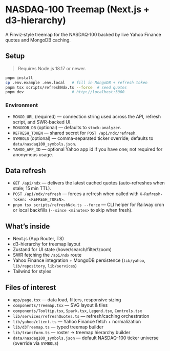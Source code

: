 # NASDAQ‑100 Treemap (Next.js + d3-hierarchy)

A Finviz‑style treemap for the NASDAQ‑100 backed by live Yahoo Finance quotes and MongoDB caching.

## Setup
> Requires Node.js 18.17 or newer.

```bash
pnpm install
cp .env.example .env.local   # fill in MongoDB + refresh token
pnpm tsx scripts/refreshNdx.ts --force  # seed quotes
pnpm dev                     # http://localhost:3000
```

### Environment
- `MONGO_URL` (required) — connection string used across the API, refresh script, and SWR-backed UI.
- `MONGODB_DB` (optional) — defaults to `stock-analyzer`.
- `REFRESH_TOKEN` — shared secret for `POST /api/ndx/refresh`.
- `SYMBOLS` (optional) — comma-separated ticker override; defaults to `data/nasdaq100_symbols.json`.
- `YAHOO_APP_ID` — optional Yahoo app id if you have one; not required for anonymous usage.

## Data refresh
- `GET /api/ndx` — delivers the latest cached quotes (auto-refreshes when stale; 15 min TTL).
- `POST /api/ndx/refresh` — forces a refresh when called with `X-Refresh-Token: <REFRESH_TOKEN>`.
- `pnpm tsx scripts/refreshNdx.ts --force` — CLI helper for Railway cron or local backfills (`--since <minutes>` to skip when fresh).

## What’s inside
- Next.js (App Router, TS)
- d3-hierarchy for treemap layout
- Zustand for UI state (hover/search/filter/zoom)
- SWR fetching the `/api/ndx` route
- Yahoo Finance integration + MongoDB persistence (`lib/yahoo`, `lib/repository`, `lib/services`)
- Tailwind for styles

## Files of interest
- `app/page.tsx` — data load, filters, responsive sizing
- `components/Treemap.tsx` — SVG layout & tiles
- `components/Tooltip.tsx`, `Spark.tsx`, `Legend.tsx`, `Controls.tsx`
- `lib/services/refreshQuotes.ts` — refresh/caching orchestration
- `lib/yahoo/client.ts` — Yahoo Finance fetch + normalization
- `lib/d3Treemap.ts` — typed treemap builder
- `lib/transform.ts` — roster → treemap hierarchy builder
- `data/nasdaq100_symbols.json` — default NASDAQ-100 ticker universe (override via `SYMBOLS`)
```
